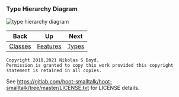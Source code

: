 ### Type Hierarchy Diagram ###

![type hierarchy diagram][type-diagram]

| **Back** | **Up** | **Next** |
| -------- | ------ | -------- |
| [Classes](libs.md#classes-and-metaclasses) | [Features](../#features) | [Types](libs.md#types-and-metatypes) |

```
Copyright 2010,2021 Nikolas S Boyd.
Permission is granted to copy this work provided this copyright statement is retained in all copies.
```
See https://gitlab.com/hoot-smalltalk/hoot-smalltalk/tree/master/LICENSE.txt for LICENSE details.


[type-diagram]: https://gitlab.com/hoot-smalltalk/hoot-smalltalk/raw/master/hoot-design/behaviors.svg "Metaclasses"
